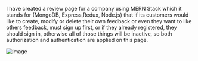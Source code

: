 I have created a review page for a company using MERN Stack which it stands for (MongoDB, Express,Redux, Node.js) that if its customers would like to create, modify or delete their own feedback or even they want to like others feedback, must sign up first, or if they already registered, they should sign in, otherwise all of those things will be inactive, so both authorization and authentication are applied on this page.

![image](https://user-images.githubusercontent.com/55413701/120649002-450c7380-c44a-11eb-93fd-7c344ca65f5c.png)

